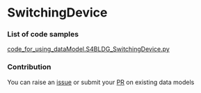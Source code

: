 # SwitchingDevice

### List of code samples 

<!-- 50-List of code -->

<!-- [code entry](link) -->
[code_for_using_dataModel.S4BLDG_SwitchingDevice.py](https://github.com/smart-data-models/dataModel.S4BLDG/blob/master/SwitchingDevice/code/code_for_using_dataModel.S4BLDG_SwitchingDevice.py)


<!-- /50-List of code -->

### Contribution
You can raise an [issue](https://github.com/smart-data-models/dataModel.S4BLDG/issues) or submit your [PR](https://github.com/smart-data-models/dataModel.S4BLDG/pulls) on existing data models
